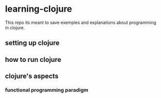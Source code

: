 # learning-clojure
This repo its meant to save exemples and explanations about programming in clojure.
## setting up clojure
## how to run clojure
## clojure's aspects 
### functional programming paradigm
